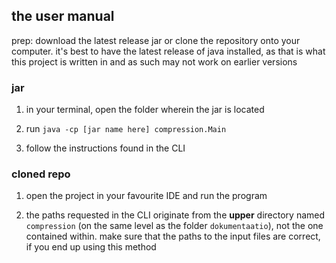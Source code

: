 ## the user manual

prep: download the latest release jar or clone the repository onto your computer. it's best to have the latest release of java installed, as that is what this project is written in and as such may not work on earlier versions

### jar

1. in your terminal, open the folder wherein the jar is located

2. run ```java -cp [jar name here] compression.Main```

3. follow the instructions found in the CLI


### cloned repo

1. open the project in your favourite IDE and run the program

2. the paths requested in the CLI originate from the **upper** directory named ```compression``` (on the same level as the folder ```dokumentaatio```), not the one contained within. make sure that the paths to the input files are correct, if you end up using this method
